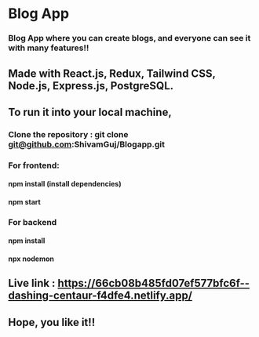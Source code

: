 # Blog App 
### Blog App where you can create blogs, and everyone can see it with many features!!

## Made with React.js, Redux, Tailwind CSS, Node.js, Express.js, PostgreSQL.

## To run it into your local machine,
### Clone the repository : git clone git@github.com:ShivamGuj/Blogapp.git
### For frontend:
#### npm install (install dependencies)
#### npm start
### For backend
#### npm install
#### npx nodemon

## Live link : https://66cb08b485fd07ef577bfc6f--dashing-centaur-f4dfe4.netlify.app/
## Hope, you like it!!
